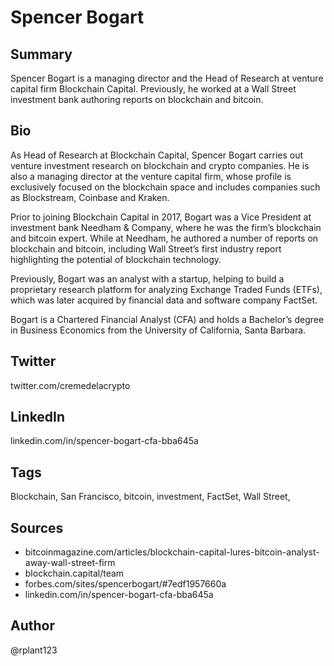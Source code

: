 # Spencer Bogart

## Summary
Spencer Bogart is a managing director and the Head of Research at venture capital firm Blockchain Capital. Previously, he worked at a Wall Street investment bank authoring reports on blockchain and bitcoin.

## Bio
As Head of Research at Blockchain Capital, Spencer Bogart carries out venture investment research on blockchain and crypto companies. He is also a managing director at the venture capital firm, whose profile is exclusively focused on the blockchain space and includes companies such as Blockstream, Coinbase and Kraken.

Prior to joining Blockchain Capital in 2017, Bogart was a Vice President at investment bank Needham & Company, where he was the firm’s blockchain and bitcoin expert. While at Needham, he authored a number of reports on blockchain and bitcoin, including Wall Street’s first industry report highlighting the potential of blockchain technology. 

Previously, Bogart was an analyst with a startup, helping to build a proprietary research platform for analyzing Exchange Traded Funds (ETFs), which was later acquired by financial data and software company FactSet.

Bogart is a Chartered Financial Analyst (CFA) and holds a Bachelor’s degree in Business Economics from the University of California, Santa Barbara.

## Twitter
twitter.com/cremedelacrypto

## LinkedIn
linkedin.com/in/spencer-bogart-cfa-bba645a

## Tags
Blockchain, San Francisco, bitcoin, investment, FactSet, Wall Street,

## Sources
- bitcoinmagazine.com/articles/blockchain-capital-lures-bitcoin-analyst-away-wall-street-firm
- blockchain.capital/team
- forbes.com/sites/spencerbogart/#7edf1957660a
- linkedin.com/in/spencer-bogart-cfa-bba645a

## Author
@rplant123
